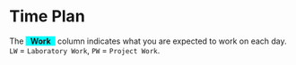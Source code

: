 # Time Plan
The <span style="background-color: aqua; display: inline-block; padding: 0 8px; font-weight: bold;">Work</span> column indicates what you are expected to work on each day. `LW` = `Laboratory Work`, `PW` = `Project Work`.

<TimePlan
	:startDate='new Date(2020, 0, 13)'
	:columns='[
		{key: "l", name: "Lectures", color: "orange"},
		{key: "w", name: "Work", color: "aqua"},
		{key: "s", name: "Lab Sessions", color: "yellow"},
		{key: "i", name: "Important", color: "red"},
	]'
	:rows='[
		// 3
		{l: "Introduction", w: "LW, PW Part 1"},
		{w: "LW, PW Part 1"},
		{l: "Tutorial: Client-side JS", w: "LW, PW Part 1"},
		{w: "LW, PW Part 2"},
		{w: "LW, PW Part 2", s: "G2"},
		{},
		{},
		// 4
		{w: "LW, PW Part 2", s: "G3"},
		{w: "LW, PW Part 3", s: "G1"},
		{w: "PW Part 3", l: "Tutorial: Layered Web App in Docker"},
		{w: "PW Part 3"},
		{w: "PW Part 4", s: "G2"},
		{},
		{},
		// 5
		{w: "PW Part 4", s: "G3"},
		{w: "PW Part 4", s: "G1"},
		{w: "PW Part 4"},
		{w: "PW Part 4"},
		{w: "PW Part 4", s: "G2"},
		{},
		{},
		// 6
		{w: "PW Part 4", s: "G3"},
		{w: "PW Part 5", s: "G1"},
		{w: "PW Part 5", l: "Tutorial: Dependency Injection and ORM"},
		{w: "PW Part 5"},
		{w: "PW Part 6", s: "G2"},
		{},
		{},
		// 7 Re-exam period!
		{i: "Re-exam period."},
		{i: "Re-exam period."},
		{i: "Re-exam period."},
		{i: "Re-exam period."},
		{i: "Re-exam period."},
		{i: "Re-exam period."},
		{i: "Re-exam period."},
		// 8
		{w: "PW Part 6", s: "G3"},
		{w: "PW Part 6", s: "G1"},
		{w: "PW Part 6"},
		{w: "PW Part 7"},
		{w: "PW Part 7", s: "G2"},
		{},
		{},
		// 9
		{w: "PW Part 7", s: "G3"},
		{w: "PW Part 7", s: "G1"},
		{l: "Tutorial: REST API and SPA", w: "PW Part 7"},
		{w: "PW Part 8"},
		{w: "PW Part 8", s: "G2"},
		{},
		{},
		// 10
		{w: "PW Part 8", s: "G3"},
		{w: "PW Part 8", s: "G1"},
		{w: "PW Part 8"},
		{w: "PW Part 8"},
		{w: "PW Part 9", s: "G2"},
		{},
		{},
		// 11
		{w: "PW Part 9", s: "G3"},
		{w: "PW Part 9", s: "G1"},
		{l: "Repetition/Sample exam", w: "PW Part 9"},
		{w: "PW Part 9"},
		{w: "PW Part 9", s: "G2"},
		{},
		{},
		// 12 Exam period!
		{},
		{},
		{},
		{},
		{},
		{},
		{},
	]'
/>
